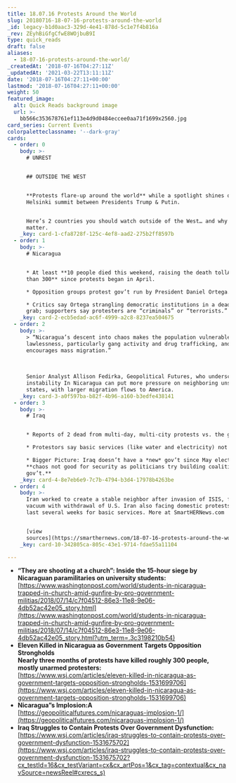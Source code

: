 ```yaml
---
title: 18.07.16 Protests Around the World
slug: 20180716-18-07-16-protests-around-the-world
_id: legacy-b1d0aac3-329d-4e41-878d-5c1e7f4b816a
_rev: ZEyhBiGfgCfwE8WOjbuB9I
type: quick_reads
draft: false
aliases:
  - 18-07-16-protests-around-the-world/
_createdAt: '2018-07-16T04:27:11Z'
_updatedAt: '2021-03-22T13:11:11Z'
date: '2018-07-16T04:27:11+00:00'
lastmod: '2018-07-16T04:27:11+00:00'
weight: 50
featured_image:
  alt: Quick Reads background image
  url: >-
    bb566c353678761ef113e4d9d0484eccee0aa71f1699x2560.jpg
card_series: Current Events
colorpaletteclassname: '--dark-gray'
cards:
  - order: 0
    body: >-
      # UNREST


      ## OUTSIDE THE WEST


      **Protests flare-up around the world** while a spotlight shines on the
      Helsinki summit between Presidents Trump & Putin.


      Here’s 2 countries you should watch outside of the West… and why they
      matter.
    _key: card-1-cfa8728f-125c-4ef8-aad2-275b2ff8597b
  - order: 1
    body: >-
      # Nicaragua


      * At least **10 people died this weekend, raising the death tollA to more
      than 300** since protests began in April.

      * Opposition groups protest gov’t run by President Daniel Ortega.

      * Critics say Ortega strangling democratic institutions in a deadly power
      grab; supporters say protesters are “criminals” or “terrorists.”
    _key: card-2-ecb5edad-ac6f-4999-a2c8-8237ea504675
  - order: 2
    body: >-
      > “Nicaragua’s descent into chaos makes the population vulnerable to
      lawlessness, particularly gang activity and drug trafficking, and
      encourages mass migration.”  
        
        
        
      Senior Analyst Allison Fedirka, Geopolitical Futures, who underscores
      instability In Nicaragua can put more pressure on neighboring unstable
      states, with larger migration flows to America.
    _key: card-3-a0f597ba-b82f-4b96-a160-b3edfe438141
  - order: 3
    body: >-
      # Iraq


      * Reports of 2 dead from multi-day, multi-city protests vs. the gov’t.

      * Protestors say basic services (like water and electricity) not provided.

      * Bigger Picture: Iraq doesn’t have a *new* gov’t since May election;A
      **chaos not good for security as politicians try building coalition
      gov’t.**
    _key: card-4-8e7eb6e9-7c7b-4794-b3d4-17978b4263be
  - order: 4
    body: >-
      Iran worked to create a stable neighbor after invasion of ISIS, filling a
      vacuum with withdrawal of U.S. Iran also facing domestic protests over
      last several weeks for basic services. More at SmartHERNews.com


      [view
      sources](https://smarthernews.com/18-07-16-protests-around-the-world/)
    _key: card-10-342805ca-805c-43e1-9714-fdae55a11104

---
```

* **“They are shooting at a church”: Inside the 15-hour siege by Nicaraguan paramilitaries on university students:**  
[https://www.washingtonpost.com/world/students-in-nicaragua-trapped-in-church-amid-gunfire-by-pro-government-militias/2018/07/14/c7f04512-86e3-11e8-9e06-4db52ac42e05_story.html](https://www.washingtonpost.com/world/students-in-nicaragua-trapped-in-church-amid-gunfire-by-pro-government-militias/2018/07/14/c7f04512-86e3-11e8-9e06-4db52ac42e05_story.html?utm_term=.3c3198210b54)
* **Eleven Killed in Nicaragua as Government Targets Opposition Strongholds**  
**Nearly three months of protests have killed roughly 300 people, mostly unarmed protesters:**  
[https://www.wsj.com/articles/eleven-killed-in-nicaragua-as-government-targets-opposition-strongholds-1531699706](https://www.wsj.com/articles/eleven-killed-in-nicaragua-as-government-targets-opposition-strongholds-1531699706)
* **Nicaragua”s Implosion:A**  
[https://geopoliticalfutures.com/nicaraguas-implosion-1/](https://geopoliticalfutures.com/nicaraguas-implosion-1/)
* **Iraq Struggles to Contain Protests Over Government Dysfunction:**  
[https://www.wsj.com/articles/iraq-struggles-to-contain-protests-over-government-dysfunction-1531675702](https://www.wsj.com/articles/iraq-struggles-to-contain-protests-over-government-dysfunction-1531675702?cx_testId=16&cx_testVariant=cx&cx_artPos=1&cx_tag=contextual&cx_navSource=newsReel#cxrecs_s)